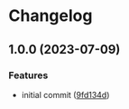 # Changelog

## 1.0.0 (2023-07-09)


### Features

* initial commit ([9fd134d](https://github.com/infodusha/webenv/commit/9fd134df8b3906f449b485e42df00b76778db997))
